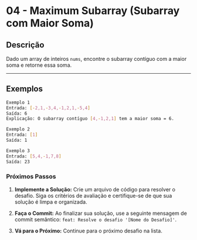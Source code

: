 # 04 - Maximum Subarray (Subarray com Maior Soma)

## Descrição
Dado um array de inteiros `nums`, encontre o subarray contíguo com a maior soma e retorne essa soma.

---

## Exemplos
```bash
Exemplo 1
Entrada: [-2,1,-3,4,-1,2,1,-5,4]
Saída: 6
Explicação: O subarray contíguo [4,-1,2,1] tem a maior soma = 6.

```
```bash
Exemplo 2
Entrada: [1]
Saída: 1

```
```bash
Exemplo 3
Entrada: [5,4,-1,7,8]
Saída: 23
```
### **Próximos Passos**

1.  **Implemente a Solução:** Crie um arquivo de código para resolver o desafio. Siga os critérios de avaliação e certifique-se de que sua solução é limpa e organizada.

2.  **Faça o Commit:** Ao finalizar sua solução, use a seguinte mensagem de commit semântico: `feat: Resolve o desafio '[Nome do Desafio]'`.

3.  **Vá para o Próximo:** Continue para o próximo desafio na lista.
